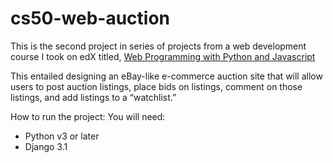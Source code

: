 # cs50-web-auction

This is the second project in series of 
projects from a web development course I 
took on edX titled, [Web Programming with 
Python and Javascript](https://cs50.harvard.edu/web/2020/projects/2/commerce/)

This entailed designing an eBay-like e-commerce auction 
site that will allow users to post auction 
listings, place bids on listings, comment 
on those listings, and add listings to a
 “watchlist.”

How to run the project:
You will need:
- Python v3 or later
- Django 3.1
